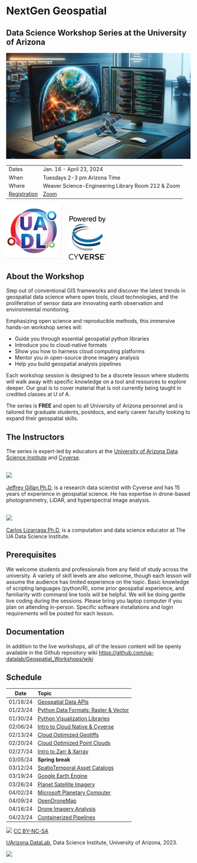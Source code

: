 # NextGen Geospatial 

## Data Science Workshop Series at the University of Arizona


<img src="/images/geospatial_desktop_AI.png" width=500>

|      |         |
|  --- | ----  |
| Dates | Jan. 16 - April 23, 2024 |
| When | Tuesdays 2-3 pm Arizona Time | 
| Where | Weaver Science-Engineering Library Room 212 & Zoom |
| [Registration](https://uarizona.co1.qualtrics.com/jfe/form/SV_9Rfr1WtU3kfMXjw) |  [Zoom](http://tinyurl.com/uadatalab)  |

<img src="/images/UA_datalab.png" width=150> &nbsp;&nbsp;&nbsp; <img src="/images/PoweredbyCyverse_LogoSquare0.png" width=100>
## About the Workshop 
Step out of conventional GIS frameworks and discover the latest trends in geospatial data science where open tools, cloud technologies, and the proliferation of sensor data are innovating earth observation and environmental monitoring. 

Emphasizing open science and reproducible methods, this immersive hands-on workshop series will:

* Guide you through essential geospatial python libraries
* Introduce you to cloud-native formats
* Show you how to harness cloud computing platforms
* Mentor you in open-source drone imagery analysis
* Help you build geospatial analysis pipelines

Each workshop session is designed to be a discrete lesson where students will walk away with specific knowledge on a tool and resources to explore deeper. Our goal is to cover material that is not currently being taught in credited classes at U of A.  

The series is **FREE** and open to all University of Arizona personnel and is tailored for graduate students, postdocs, and early career faculty looking to expand their geospatial skills. 



## The Instructors

The series is expert-led by educators at the [University of Arizona Data Science Institute](https://datascience.arizona.edu/) and [Cyverse](https://cyverse.org/). 
<br/>
<br/>

<img src="/images/gillan_headshot_2023.jpg" width=300>

[Jeffrey Gillan Ph.D](https://www.gillanscience.com), is a research data scientist with Cyverse and has 15 years of experience in geospatial science. He has expertise in drone-based photogrammetry, LiDAR, and hyperspectral image analysis. 
<br/>
<br/>

<img src="https://datascience.arizona.edu/sites/default/files/styles/az_medium/public/2023-03/202206448_lizarraga_carlos-5481-Edit.jpg?itok=eadCJ6ZI" width=250>

[Carlos Lizarraga Ph.D](https://datascience.arizona.edu/person/carlos-lizarraga), is a computation and data science educator at The UA Data Science Institute. 


## Prerequisites
We welcome students and professionals from any field of study across the university. A variety of skill levels are also welcome, though each lesson will assume the audience has limited experience on the topic. Basic knowledge of scripting languages (python/R), some prior geospatial experience, and familiarity with command line tools will be helpful. We will be doing gentle live coding during the sessions. Please bring you laptop computer if you plan on attending in-person. Specific software installations and login requirements will be posted for each lesson. 


## Documentation
In addition to the live workshops, all of the lesson content will be openly available in the Github repository wiki https://github.com/ua-datalab/Geospatial_Workshops/wiki

## Schedule

| Date |  Topic |
| :--: | :-- |
|   01/16/24  |   [Geospatial Data APIs](https://github.com/ua-datalab/Geospatial_Workshops/wiki/Geospatial-Data-APIs) | 
| 01/23/24 |  [Python Data Formats: Raster & Vector](https://github.com/ua-datalab/Geospatial_Workshops/wiki/Python-Libraries-for-Data-Formats:-Raster-and-Vector)|
|  01/30/24   |  [Python Visualization Libraries](https://github.com/ua-datalab/Geospatial_Workshops/wiki/Python-Visualization-Libraries)  |
|    02/06/24 | [Intro to Cloud Native & Cyverse](https://github.com/ua-datalab/Geospatial_Workshops/wiki/Intro-to-Cloud-Native)   | 
|   02/13/24  |  [Cloud Optimized Geotiffs](https://github.com/ua-datalab/Geospatial_Workshops/wiki/Cloud-Optimized-Geotiffs)  |
|    02/20/24 |  [Cloud Optimized Point Clouds](https://github.com/ua-datalab/Geospatial_Workshops/wiki/Cloud-Optimized-Point-Clouds)  | 
|   02/27/24  |  [Intro to Zarr & Xarray](https://github.com/ua-datalab/Geospatial_Workshops/wiki/Intro-to-Zarr-&-Xarray) | 
|   03/05/24 |   **Spring break** | 
|    03/12/24 |   [SpatioTemporal Asset Catalogs](https://github.com/ua-datalab/Geospatial_Workshops/wiki/SpatioTemporal-Asset-Catalogs-(STAC)) | 
|    03/19/24 |  [Google Earth Engine](https://github.com/ua-datalab/Geospatial_Workshops/wiki/Google-Earth-Engine)  | 
|    03/26/24 |   [Planet Satellite Imagery](https://github.com/ua-datalab/Geospatial_Workshops/wiki/Planet-Satellite-Imagery) | 
|   04/02/24  | [Microsoft Planetary Computer](https://github.com/ua-datalab/Geospatial_Workshops/wiki/Microsoft-Planetary-Computer) | 
|    04/09/24 |  [OpenDroneMap](https://github.com/ua-datalab/Geospatial_Workshops/wiki/OpenDroneMap)   | 
|   04/16/24  |  [Drone Imagery Analysis](https://github.com/ua-datalab/Geospatial_Workshops/wiki/Drone-Imagery-Analysis)  | 
|    04/23/24 |   [Containerized Pipelines](https://github.com/ua-datalab/Geospatial_Workshops/wiki/Containerized-Pipelines) |


<img src="https://mirrors.creativecommons.org/presskit/buttons/88x31/png/by-nc-sa.png" width="128">  [  CC BY-NC-SA](https://creativecommons.org/licenses/by-nc-sa/4.0/)

[UArizona DataLab](https://www.datascience.arizona.edu/education/uarizona-data-lab), Data Science Institute, University of Arizona, 2023.

<img src="https://datascience.arizona.edu/sites/default/files/Data%20Science%20Institute_Webheader%20%281%29_0.svg" width="256">
